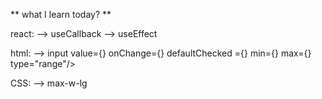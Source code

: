 ** what I learn today? ** 

react:
--> useCallback
--> useEffect

html:
--> input value={} onChange={} defaultChecked ={} min={} max={} type="range"/>

CSS:
--> max-w-lg
